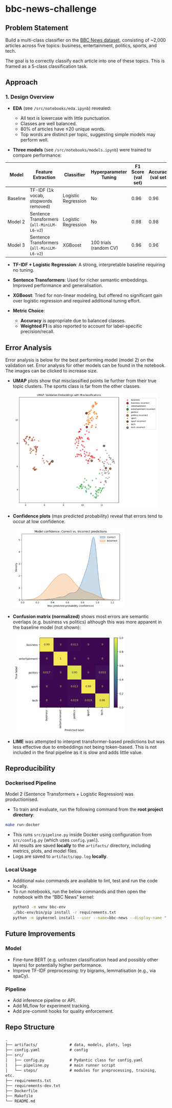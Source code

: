 # bbc-news-challenge

## Problem Statement

Build a multi-class classifier on the [BBC News dataset](https://huggingface.co/datasets/SetFit/bbc-news), consisting of ~2,000 articles across five topics: business, entertainment, politics, sports, and tech.

The goal is to correctly classify each article into one of these topics. This is framed as a 5-class classification task.


## Approach

### 1. Design Overview

- **EDA** (see `/src/notebooks/eda.ipynb`) revealed:
  - All text is lowercase with little punctuation.
  - Classes are well balanced.
  - 80% of articles have ≤20 unique words.
  - Top words are distinct per topic, suggesting simple models may perform well.

- **Three models** (see `/src/notebooks/models.ipynb`) were trained to compare performance:
  
| Model     | Feature Extraction      | Classifier           | Hyperparameter Tuning         | F1 Score (val set) | Accuracy (val set) |
|-----------|--------------------------|-----------------------|-------------------------------|----------|----------|
| Baseline  | TF-IDF (1k vocab, stopwords removed) | Logistic Regression   | No                            | 0.96     | 0.96     |
| Model 2   | Sentence Transformers (`all-MiniLM-L6-v2`) | Logistic Regression   | No                            | 0.98     | 0.98     |
| Model 3   | Sentence Transformers (`all-MiniLM-L6-v2`)   | XGBoost               | 100 trials (random CV)        | 0.96     | 0.96     |


- **TF-IDF + Logistic Regression**: A strong, interpretable baseline requiring no tuning.
- **Sentence Transformers**: Used for richer semantic embeddings. Improved performance and generalisation.
- **XGBoost**: Tried for non-linear modeling, but offered no significant gain over logistic regression and required additional tuning effort.

- **Metric Choice**:
  - **Accuracy** is appropriate due to balanced classes.
  - **Weighted F1** is also reported to account for label-specific precision/recall.

## Error Analysis

Error analysis is below for the best performing model (model 2) on the validation set. Error analysis for other models can be found in the notebook. The images can be clicked to increase size.

- **UMAP** plots show that misclassified points lie further from their true topic clusters. The sports class is far from the other classes.

    <img src="src/notebooks/umap_model2_val.png" width="450"/>

- **Confidence plots** (max predicted probability) reveal that errors tend to occur at low confidence.

    <img src="src/notebooks/confidence_distribution_model2_val.png" width="350"/>

- **Confusion matrix (normalized)** shows most errors are semantic overlaps (e.g. business vs politics) although this was more apparent in the baseline model (not shown):

    <img src="src/notebooks/confusion_matrix_model2_val.png" width="350"/>

- **LIME** was attempted to interpret transformer-based predictions but was less effective due to embeddings not being token-based. This is not included in the final pipeline as it is slow and adds little value.

## Reproducibility

### Dockerised Pipeline

Model 2 (Sentence Transformers + Logistic Regression) was productionised.

- To train and evaluate, run the following command from the **root project directory**:

```bash
make run-docker
```
- This runs `src/pipeline.py` inside Docker using configuration from `src/config.py` (which uses `config.yaml`).
- All results are saved **locally** to the `artifacts/` directory, including metrics, plots, and model files.
- Logs are saved to `artifacts/app.log` **locally**.

### Local Usage
- Additional `make` commands are available to lint, test and run the code locally.
- To run notebooks, run the below commands and then open the notebook with the “BBC News” kernel:
    ```bash
    python3 -m venv bbc-env
	./bbc-env/bin/pip install -r requirements.txt
    python -m ipykernel install --user --name=bbc-news --display-name "BBC News"
    ```

## Future Improvements

### Model
- Fine-tune BERT (e.g. unfrozen classification head and possibly other layers) for potentially higher performance.
- Improve TF-IDF preprocessing: try bigrams, lemmatisation (e.g., via spaCy).

### Pipeline
- Add inference pipeline or API.
- Add MLflow for experiment tracking.
- Add pre-commit hooks for quality enforcement.

## Repo Structure

```
.
├── artifacts/              # data, models, plots, logs
├── config.yaml             # config
├── src/
│   ├── config.py           # Pydantic class for config.yaml
│   ├── pipeline.py         # main runner script
│   └── steps/              # modules for preprocessing, training, etc.
├── requirements.txt
├── requirements-dev.txt
├── Dockerfile
├── Makefile
└── README.md
```